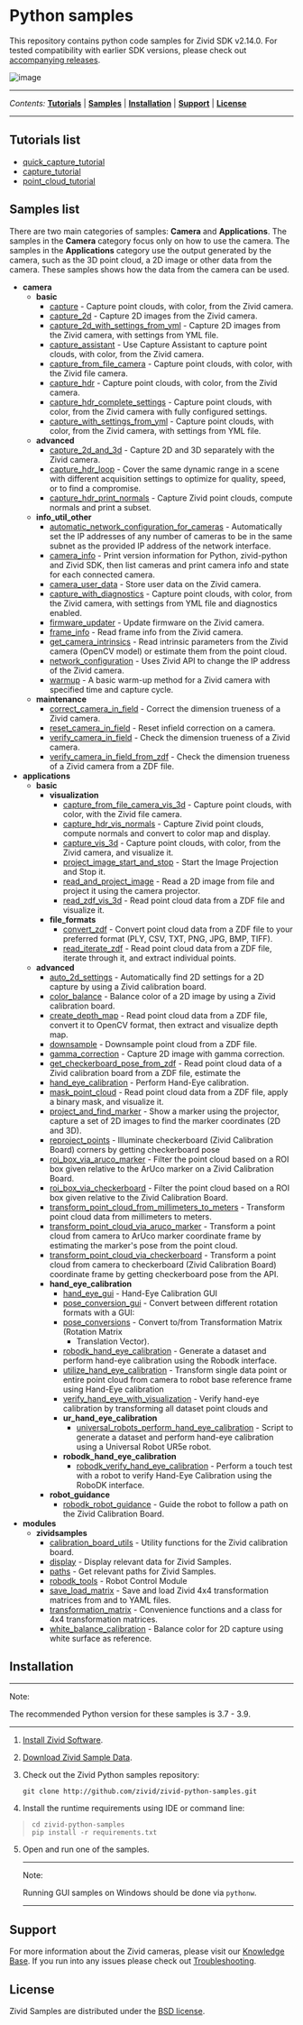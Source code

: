 # Python samples

This repository contains python code samples for Zivid SDK v2.14.0. For
tested compatibility with earlier SDK versions, please check out
[accompanying
releases](https://github.com/zivid/zivid-python-samples/tree/master/../../releases).

![image](https://www.zivid.com/hubfs/softwarefiles/images/zivid-generic-github-header.png)



---

*Contents:*
[**Tutorials**](#Tutorials-list) |
[**Samples**](#Samples-list) |
[**Installation**](#Installation) |
[**Support**](#Support) |
[**License**](#License)

---



## Tutorials list

  - [quick\_capture\_tutorial](https://github.com/zivid/zivid-python-samples/tree/master/source/camera/basic/quick_capture_tutorial.md)
  - [capture\_tutorial](https://github.com/zivid/zivid-python-samples/tree/master/source/camera/basic/capture_tutorial.md)
  - [point\_cloud\_tutorial](https://github.com/zivid/zivid-python-samples/tree/master/source/applications/point_cloud_tutorial.md)

## Samples list

There are two main categories of samples: **Camera** and
**Applications**. The samples in the **Camera** category focus only on
how to use the camera. The samples in the **Applications** category use
the output generated by the camera, such as the 3D point cloud, a 2D
image or other data from the camera. These samples shows how the data
from the camera can be used.

  - **camera**
      - **basic**
          - [capture](https://github.com/zivid/zivid-python-samples/tree/master/source/camera/basic/capture.py) - Capture point clouds, with color, from the Zivid camera.
          - [capture\_2d](https://github.com/zivid/zivid-python-samples/tree/master/source/camera/basic/capture_2d.py) - Capture 2D images from the Zivid camera.
          - [capture\_2d\_with\_settings\_from\_yml](https://github.com/zivid/zivid-python-samples/tree/master/source/camera/basic/capture_2d_with_settings_from_yml.py) - Capture 2D images from the Zivid camera, with settings
            from YML file.
          - [capture\_assistant](https://github.com/zivid/zivid-python-samples/tree/master/source/camera/basic/capture_assistant.py) - Use Capture Assistant to capture point clouds, with color,
            from the Zivid camera.
          - [capture\_from\_file\_camera](https://github.com/zivid/zivid-python-samples/tree/master/source/camera/basic/capture_from_file_camera.py) - Capture point clouds, with color, with the Zivid file
            camera.
          - [capture\_hdr](https://github.com/zivid/zivid-python-samples/tree/master/source/camera/basic/capture_hdr.py) - Capture point clouds, with color, from the Zivid camera.
          - [capture\_hdr\_complete\_settings](https://github.com/zivid/zivid-python-samples/tree/master/source/camera/basic/capture_hdr_complete_settings.py) - Capture point clouds, with color, from the Zivid camera
            with fully configured settings.
          - [capture\_with\_settings\_from\_yml](https://github.com/zivid/zivid-python-samples/tree/master/source/camera/basic/capture_with_settings_from_yml.py) - Capture point clouds, with color, from the Zivid camera,
            with settings from YML file.
      - **advanced**
          - [capture\_2d\_and\_3d](https://github.com/zivid/zivid-python-samples/tree/master/source/camera/advanced/capture_2d_and_3d.py) - Capture 2D and 3D separately with the Zivid camera.
          - [capture\_hdr\_loop](https://github.com/zivid/zivid-python-samples/tree/master/source/camera/advanced/capture_hdr_loop.py) - Cover the same dynamic range in a scene with different
            acquisition settings to optimize for quality, speed, or to
            find a compromise.
          - [capture\_hdr\_print\_normals](https://github.com/zivid/zivid-python-samples/tree/master/source/camera/advanced/capture_hdr_print_normals.py) - Capture Zivid point clouds, compute normals and print a
            subset.
      - **info\_util\_other**
          - [automatic\_network\_configuration\_for\_cameras](https://github.com/zivid/zivid-python-samples/tree/master/source/camera/info_util_other/automatic_network_configuration_for_cameras.py) - Automatically set the IP addresses of any number of
            cameras to be in the same subnet as the provided IP address
            of the network interface.
          - [camera\_info](https://github.com/zivid/zivid-python-samples/tree/master/source/camera/info_util_other/camera_info.py) - Print version information for Python, zivid-python and
            Zivid SDK, then list cameras and print camera info and state
            for each connected camera.
          - [camera\_user\_data](https://github.com/zivid/zivid-python-samples/tree/master/source/camera/info_util_other/camera_user_data.py) - Store user data on the Zivid camera.
          - [capture\_with\_diagnostics](https://github.com/zivid/zivid-python-samples/tree/master/source/camera/info_util_other/capture_with_diagnostics.py) - Capture point clouds, with color, from the Zivid camera,
            with settings from YML file and diagnostics enabled.
          - [firmware\_updater](https://github.com/zivid/zivid-python-samples/tree/master/source/camera/info_util_other/firmware_updater.py) - Update firmware on the Zivid camera.
          - [frame\_info](https://github.com/zivid/zivid-python-samples/tree/master/source/camera/info_util_other/frame_info.py) - Read frame info from the Zivid camera.
          - [get\_camera\_intrinsics](https://github.com/zivid/zivid-python-samples/tree/master/source/camera/info_util_other/get_camera_intrinsics.py) - Read intrinsic parameters from the Zivid camera (OpenCV
            model) or estimate them from the point cloud.
          - [network\_configuration](https://github.com/zivid/zivid-python-samples/tree/master/source/camera/info_util_other/network_configuration.py) - Uses Zivid API to change the IP address of the Zivid
            camera.
          - [warmup](https://github.com/zivid/zivid-python-samples/tree/master/source/camera/info_util_other/warmup.py) - A basic warm-up method for a Zivid camera with specified
            time and capture cycle.
      - **maintenance**
          - [correct\_camera\_in\_field](https://github.com/zivid/zivid-python-samples/tree/master/source/camera/maintenance/correct_camera_in_field.py) - Correct the dimension trueness of a Zivid camera.
          - [reset\_camera\_in\_field](https://github.com/zivid/zivid-python-samples/tree/master/source/camera/maintenance/reset_camera_in_field.py) - Reset infield correction on a camera.
          - [verify\_camera\_in\_field](https://github.com/zivid/zivid-python-samples/tree/master/source/camera/maintenance/verify_camera_in_field.py) - Check the dimension trueness of a Zivid camera.
          - [verify\_camera\_in\_field\_from\_zdf](https://github.com/zivid/zivid-python-samples/tree/master/source/camera/maintenance/verify_camera_in_field_from_zdf.py) - Check the dimension trueness of a Zivid camera from a ZDF
            file.
  - **applications**
      - **basic**
          - **visualization**
              - [capture\_from\_file\_camera\_vis\_3d](https://github.com/zivid/zivid-python-samples/tree/master/source/applications/basic/visualization/capture_from_file_camera_vis_3d.py) - Capture point clouds, with color, with the Zivid file
                camera.
              - [capture\_hdr\_vis\_normals](https://github.com/zivid/zivid-python-samples/tree/master/source/applications/basic/visualization/capture_hdr_vis_normals.py) - Capture Zivid point clouds, compute normals and
                convert to color map and display.
              - [capture\_vis\_3d](https://github.com/zivid/zivid-python-samples/tree/master/source/applications/basic/visualization/capture_vis_3d.py) - Capture point clouds, with color, from the Zivid
                camera, and visualize it.
              - [project\_image\_start\_and\_stop](https://github.com/zivid/zivid-python-samples/tree/master/source/applications/basic/visualization/project_image_start_and_stop.py) - Start the Image Projection and Stop it.
              - [read\_and\_project\_image](https://github.com/zivid/zivid-python-samples/tree/master/source/applications/basic/visualization/read_and_project_image.py) - Read a 2D image from file and project it using the
                camera projector.
              - [read\_zdf\_vis\_3d](https://github.com/zivid/zivid-python-samples/tree/master/source/applications/basic/visualization/read_zdf_vis_3d.py) - Read point cloud data from a ZDF file and visualize
                it.
          - **file\_formats**
              - [convert\_zdf](https://github.com/zivid/zivid-python-samples/tree/master/source/applications/basic/file_formats/convert_zdf.py) - Convert point cloud data from a ZDF file to your
                preferred format (PLY, CSV, TXT, PNG, JPG, BMP, TIFF).
              - [read\_iterate\_zdf](https://github.com/zivid/zivid-python-samples/tree/master/source/applications/basic/file_formats/read_iterate_zdf.py) - Read point cloud data from a ZDF file, iterate through
                it, and extract individual points.
      - **advanced**
          - [auto\_2d\_settings](https://github.com/zivid/zivid-python-samples/tree/master/source/applications/advanced/auto_2d_settings.py) - Automatically find 2D settings for a 2D capture by using a
            Zivid calibration board.
          - [color\_balance](https://github.com/zivid/zivid-python-samples/tree/master/source/applications/advanced/color_balance.py) - Balance color of a 2D image by using a Zivid calibration
            board.
          - [create\_depth\_map](https://github.com/zivid/zivid-python-samples/tree/master/source/applications/advanced/create_depth_map.py) - Read point cloud data from a ZDF file, convert it to
            OpenCV format, then extract and visualize depth map.
          - [downsample](https://github.com/zivid/zivid-python-samples/tree/master/source/applications/advanced/downsample.py) - Downsample point cloud from a ZDF file.
          - [gamma\_correction](https://github.com/zivid/zivid-python-samples/tree/master/source/applications/advanced/gamma_correction.py) - Capture 2D image with gamma correction.
          - [get\_checkerboard\_pose\_from\_zdf](https://github.com/zivid/zivid-python-samples/tree/master/source/applications/advanced/get_checkerboard_pose_from_zdf.py) - Read point cloud data of a Zivid calibration board from a
            ZDF file, estimate the
          - [hand\_eye\_calibration](https://github.com/zivid/zivid-python-samples/tree/master/source/applications/advanced/hand_eye_calibration/hand_eye_calibration.py) - Perform Hand-Eye calibration.
          - [mask\_point\_cloud](https://github.com/zivid/zivid-python-samples/tree/master/source/applications/advanced/mask_point_cloud.py) - Read point cloud data from a ZDF file, apply a binary
            mask, and visualize it.
          - [project\_and\_find\_marker](https://github.com/zivid/zivid-python-samples/tree/master/source/applications/advanced/project_and_find_marker.py) - Show a marker using the projector, capture a set of 2D
            images to find the marker coordinates (2D and 3D).
          - [reproject\_points](https://github.com/zivid/zivid-python-samples/tree/master/source/applications/advanced/reproject_points.py) - Illuminate checkerboard (Zivid Calibration Board) corners
            by getting checkerboard pose
          - [roi\_box\_via\_aruco\_marker](https://github.com/zivid/zivid-python-samples/tree/master/source/applications/advanced/roi_box_via_aruco_marker.py) - Filter the point cloud based on a ROI box given relative
            to the ArUco marker on a Zivid Calibration Board.
          - [roi\_box\_via\_checkerboard](https://github.com/zivid/zivid-python-samples/tree/master/source/applications/advanced/roi_box_via_checkerboard.py) - Filter the point cloud based on a ROI box given relative
            to the Zivid Calibration Board.
          - [transform\_point\_cloud\_from\_millimeters\_to\_meters](https://github.com/zivid/zivid-python-samples/tree/master/source/applications/advanced/transform_point_cloud_from_millimeters_to_meters.py) - Transform point cloud data from millimeters to meters.
          - [transform\_point\_cloud\_via\_aruco\_marker](https://github.com/zivid/zivid-python-samples/tree/master/source/applications/advanced/transform_point_cloud_via_aruco_marker.py) - Transform a point cloud from camera to ArUco marker
            coordinate frame by estimating the marker's pose from the
            point cloud.
          - [transform\_point\_cloud\_via\_checkerboard](https://github.com/zivid/zivid-python-samples/tree/master/source/applications/advanced/transform_point_cloud_via_checkerboard.py) - Transform a point cloud from camera to checkerboard (Zivid
            Calibration Board) coordinate frame by getting checkerboard
            pose from the API.
          - **hand\_eye\_calibration**
              - [hand\_eye\_gui](https://github.com/zivid/zivid-python-samples/tree/master/source/applications/advanced/hand_eye_calibration/hand_eye_gui.py) - Hand-Eye Calibration GUI
              - [pose\_conversion\_gui](https://github.com/zivid/zivid-python-samples/tree/master/source/applications/advanced/hand_eye_calibration/pose_conversion_gui.py) - Convert between different rotation formats with a GUI:
              - [pose\_conversions](https://github.com/zivid/zivid-python-samples/tree/master/source/applications/advanced/hand_eye_calibration/pose_conversions.py) - Convert to/from Transformation Matrix (Rotation Matrix
                + Translation Vector).
              - [robodk\_hand\_eye\_calibration](https://github.com/zivid/zivid-python-samples/tree/master/source/applications/advanced/hand_eye_calibration/robodk_hand_eye_calibration/robodk_hand_eye_calibration.py) - Generate a dataset and perform hand-eye calibration
                using the Robodk interface.
              - [utilize\_hand\_eye\_calibration](https://github.com/zivid/zivid-python-samples/tree/master/source/applications/advanced/hand_eye_calibration/utilize_hand_eye_calibration.py) - Transform single data point or entire point cloud from
                camera to robot base reference frame using Hand-Eye
                calibration
              - [verify\_hand\_eye\_with\_visualization](https://github.com/zivid/zivid-python-samples/tree/master/source/applications/advanced/hand_eye_calibration/verify_hand_eye_with_visualization.py) - Verify hand-eye calibration by transforming all
                dataset point clouds and
              - **ur\_hand\_eye\_calibration**
                  - [universal\_robots\_perform\_hand\_eye\_calibration](https://github.com/zivid/zivid-python-samples/tree/master/source/applications/advanced/hand_eye_calibration/ur_hand_eye_calibration/universal_robots_perform_hand_eye_calibration.py) - Script to generate a dataset and perform hand-eye
                    calibration using a Universal Robot UR5e robot.
              - **robodk\_hand\_eye\_calibration**
                  - [robodk\_verify\_hand\_eye\_calibration](https://github.com/zivid/zivid-python-samples/tree/master/source/applications/advanced/hand_eye_calibration/robodk_hand_eye_calibration/robodk_verify_hand_eye_calibration.py) - Perform a touch test with a robot to verify
                    Hand-Eye Calibration using the RoboDK interface.
          - **robot\_guidance**
              - [robodk\_robot\_guidance](https://github.com/zivid/zivid-python-samples/tree/master/source/applications/advanced/robot_guidance/robodk_robot_guidance.py) - Guide the robot to follow a path on the Zivid
                Calibration Board.
  - **modules**
      - **zividsamples**
          - [calibration\_board\_utils](https://github.com/zivid/zivid-python-samples/tree/master/modules/zividsamples/calibration_board_utils.py) - Utility functions for the Zivid calibration board.
          - [display](https://github.com/zivid/zivid-python-samples/tree/master/modules/zividsamples/display.py) - Display relevant data for Zivid Samples.
          - [paths](https://github.com/zivid/zivid-python-samples/tree/master/modules/zividsamples/paths.py) - Get relevant paths for Zivid Samples.
          - [robodk\_tools](https://github.com/zivid/zivid-python-samples/tree/master/modules/zividsamples/robodk_tools.py) - Robot Control Module
          - [save\_load\_matrix](https://github.com/zivid/zivid-python-samples/tree/master/modules/zividsamples/save_load_matrix.py) - Save and load Zivid 4x4 transformation matrices from and
            to YAML files.
          - [transformation\_matrix](https://github.com/zivid/zivid-python-samples/tree/master/modules/zividsamples/transformation_matrix.py) - Convenience functions and a class for 4x4 transformation
            matrices.
          - [white\_balance\_calibration](https://github.com/zivid/zivid-python-samples/tree/master/modules/zividsamples/white_balance_calibration.py) - Balance color for 2D capture using white surface as
            reference.

## Installation

-----

Note:

The recommended Python version for these samples is 3.7 - 3.9.

-----

1.  [Install Zivid
    Software](https://support.zivid.com/latest//getting-started/software-installation.html).

2.  [Download Zivid Sample
    Data](https://support.zivid.com/latest//api-reference/samples/sample-data.html).

3.  Check out the Zivid Python samples repository:
    
    ``` sourceCode bash
    git clone http://github.com/zivid/zivid-python-samples.git
    ```

4.  Install the runtime requirements using IDE or command line:

> 
> 
> ``` sourceCode bash
> cd zivid-python-samples
> pip install -r requirements.txt
> ```

5.  Open and run one of the samples.
    
    -----
    
    Note:
    
    Running GUI samples on Windows should be done via `pythonw`.
    
    -----

## Support

For more information about the Zivid cameras, please visit our
[Knowledge Base](https://support.zivid.com/latest). If you run into any
issues please check out
[Troubleshooting](https://support.zivid.com/latest/support/troubleshooting.html).

## License

Zivid Samples are distributed under the [BSD
license](https://github.com/zivid/zivid-python-samples/tree/master/LICENSE).

